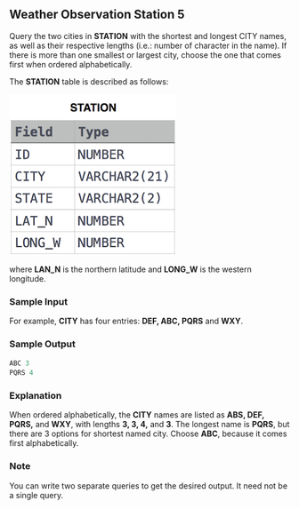 ## Weather Observation Station 5   

Query the two cities in **STATION** with the shortest and longest CITY names, as well as their respective lengths (i.e.: number of character in the name). If there is more than one smallest or largest city, choose the one that comes first when ordered alphabetically.   

The **STATION** table is described as follows:   

![This is a alt text.](/MySQL/Basic_Select/Weather_Observation_Station_5/Station.jpg "The STATION table.") 

where **LAN_N** is the northern latitude and **LONG_W** is the western longitude.   

### Sample Input   

For example, **CITY** has four entries: **DEF, ABC, PQRS** and **WXY**.   

### Sample Output

```s
ABC 3   
PQRS 4   
```

### Explanation   

When ordered alphabetically, the **CITY** names are listed as **ABS, DEF, PQRS,** and **WXY**, with lengths **3, 3, 4,** and **3**. The longest name is **PQRS**, but there are 3 options for shortest named city. Choose **ABC**, because it comes first alphabetically.     

### Note   

You can write two separate queries to get the desired output. It need not be a single query.
